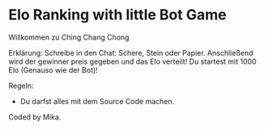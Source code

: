 # Elo Ranking with little Bot Game
 
 
Willkommen zu Ching Chang Chong

Erklärung:
Schreibe in den Chat: Schere, Stein oder Papier.
Anschließend wird der gewinner preis gegeben und das Elo verteilt!
Du startest mit 1000 Elo (Genauso wie der Bot)!



Regeln:

- Du darfst alles mit dem Source Code machen.





Coded by Mika.
